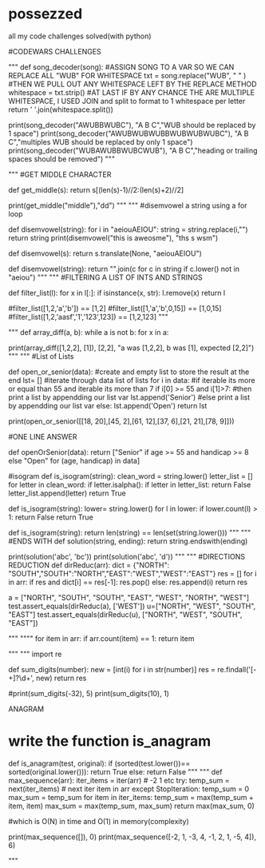 # possezzed
all my code challenges solved(with python)

#CODEWARS CHALLENGES

"""
def song_decoder(song):
#ASSIGN SONG TO A VAR SO WE CAN REPLACE ALL "WUB" FOR WHITESPACE
    txt = song.replace("WUB", " " )
#THEN WE PULL OUT ANY WHITESPACE LEFT BY THE REPLACE METHOD
    whitespace = txt.strip()
#AT LAST IF BY ANY CHANCE THE ARE MULTIPLE WHITESPACE, I USED JOIN and split to format to 1 whitespace per letter
    return ' '.join(whitespace.split())

print(song_decoder("AWUBBWUBC"), "A B C","WUB should be replaced by 1 space")
print(song_decoder("AWUBWUBWUBBWUBWUBWUBC"), "A B C","multiples WUB should be replaced by only 1 space")
print(song_decoder("WUBAWUBBWUBCWUB"), "A B C","heading or trailing spaces should be removed")
"""

"""
#GET MIDDLE CHARACTER

def get_middle(s):
    return s[(len(s)-1)//2:(len(s)+2)//2]


print(get_middle("middle"),"dd")
"""
"""
#disemvowel a string using a for loop

def disemvowel(string):
    for i in "aeiouAEIOU":
        string = string.replace(i,"")
    return string
print(disemvowel("this is aweosme"), "ths s wsm")

def disemvowel(s):
    return s.translate(None, "aeiouAEIOU")

def disemvowel(string):
    return "".join(c for c in string if c.lower() not in "aeiou")
"""
"""
#FILTERING A LIST OF INTS AND STRINGS

def filter_list(l):
    for x in l[:]:
        if isinstance(x, str):
            l.remove(x)
    return l



#filter_list([1,2,'a','b']) == [1,2]
#filter_list([1,'a','b',0,15]) == [1,0,15]
#filter_list([1,2,'aasf','1','123',123]) == [1,2,123]
"""


"""
def array_diff(a, b):
  while a is not b:
    for x in a:
      
print(array_diff([1,2,2], [1]), [2,2], "a was [1,2,2], b was [1], expected [2,2]")
"""
"""
#List of Lists

def open_or_senior(data):
#create and empty list to store the result at the end
  lst= []
#iterate through data list of lists
  for i in data:
#if iterable its more or equal than 55 and iterable its more than 7 
      if i[0] >= 55 and i[1]>7:
#then print a list by appendding our list var 
        lst.append('Senior')
#else print a list by appendding our list var 
      else:
        lst.append('Open')
  return lst
  
print(open_or_senior([[18, 20],[45, 2],[61, 12],[37, 6],[21, 21],[78, 9]]))

#ONE LINE ANSWER

def openOrSenior(data):
  return ["Senior" if age >= 55 and handicap >= 8 else "Open" for (age, handicap) in data]

#isogram
def is_isogram(string):
    clean_word = string.lower()
    letter_list = []
    for letter in clean_word:
        if letter.isalpha():
            if letter in letter_list:
                return False
            letter_list.append(letter)
    return True
        
def is_isogram(string):
  lower= string.lower()
  for l in lower:
    if lower.count(l) > 1: return False
  return True
  
def is_isogram(string):
    return len(string) == len(set(string.lower()))
"""
"""
#ENDS WITH
def solution(string, ending):
  return string.endswith(ending)



print(solution('abc', 'bc'))
print(solution('abc', 'd'))
"""
"""
#DIRECTIONS REDUCTION
def dirReduc(arr):
    dict = {"NORTH": "SOUTH","SOUTH":"NORTH","EAST":"WEST","WEST":"EAST"}
    res = []
    for i in arr:
        if res and dict[i] == res[-1]:
            res.pop()
        else:
            res.append(i)
    return res

a = ["NORTH", "SOUTH", "SOUTH", "EAST", "WEST", "NORTH", "WEST"]
test.assert_equals(dirReduc(a), ['WEST'])
u=["NORTH", "WEST", "SOUTH", "EAST"]
test.assert_equals(dirReduc(u), ["NORTH", "WEST", "SOUTH", "EAST"])

"""
""""
for item in arr:
        if arr.count(item) == 1:
            return item

"""
"""
import re

def sum_digits(number):
    new = [int(i) for i in str(number)]
    res = re.findall('[-+]?\d+', new)
    return res

#print(sum_digits(-32), 5)
print(sum_digits(10), 1)


ANAGRAM
# write the function is_anagram
def is_anagram(test, original):
    if (sorted(test.lower())== sorted(original.lower())):
        return True
    else:
        return False
"""
"""
def max_sequence(arr):
  iter_items = iter(arr) # -2 1 etc 
  try:
    temp_sum = next(iter_items) # next iter item in arr
  except StopIteration:
    temp_sum = 0
  max_sum = temp_sum
  for item in iter_items:
    temp_sum = max(temp_sum + item, item)
    max_sum = max(temp_sum, max_sum)
  return max(max_sum, 0)

#which is O(N) in time and O(1) in memory(complexity)

print(max_sequence([]), 0)
print(max_sequence([-2, 1, -3, 4, -1, 2, 1, -5, 4]), 6)

"""
